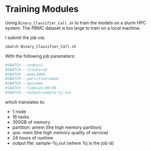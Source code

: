# Training Modules

Using `Binary_Classifier_Call.sh` to train the models on a slurm HPC system.
The PBMC dataset is too large to train on a local machine.

I submit the job via:
```bash
sbatch Binary_Classifier_Call.sh
```

With the following job parameters:
```bash
#SBATCH --nodes=1
#SBATCH --ntasks=16
#SBATCH --mem=300G
#SBATCH --partition=amem
#SBATCH --qos=mem
#SBATCH --time=24:00:00
#SBATCH --output=sample-%j.out
```
which translates to:
- 1 node
- 16 tasks
- 300GB of memory
- partition: amem (the high memory partition)
- qos: mem (the high memory quality of service)
- 24 hours of runtime
- output file: sample-%j.out (where %j is the job id)
